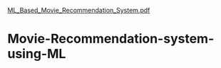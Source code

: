 [ML_Based_Movie_Recommendation_System.pdf](https://github.com/hpeteti/Movie-Recommendation-system-using-ML/files/12743679/ML_Based_Movie_Recommendation_System.pdf)
# Movie-Recommendation-system-using-ML
